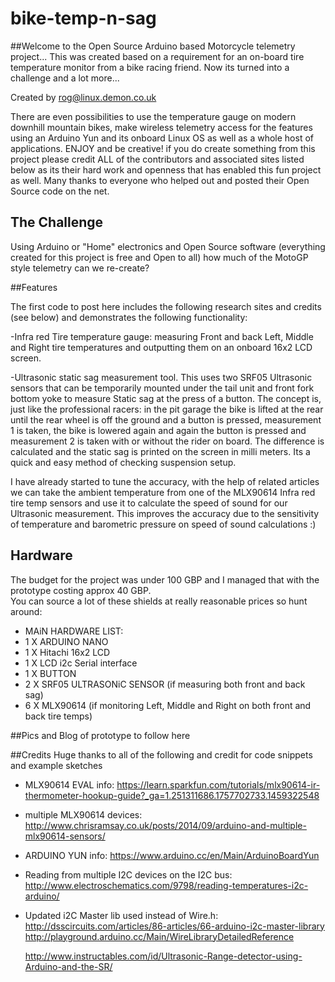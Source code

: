 # bike-temp-n-sag

##Welcome to the Open Source Arduino based Motorcycle telemetry project... 
This was created based on a requirement for an on-board tire temperature monitor from a bike racing friend. 
Now its turned into a challenge and a lot more...  

Created by rog@linux.demon.co.uk

There are even possibilities to use the temperature gauge on modern downhill mountain bikes, make wireless 
telemetry access for the features using an Arduino Yun and its onboard Linux OS as well as a whole host of applications. ENJOY and be creative! if you do create something from this project please credit ALL of the contributors and associated sites listed below as its their hard work and openness that has enabled this fun project as well. Many thanks to everyone who helped out and posted their Open Source code on the net. 

## The Challenge

Using Arduino or "Home" electronics and Open Source software (everything created for this project is free and Open to all) how much of the MotoGP style telemetry can we re-create? 

##Features

The first code to post here includes the following research sites and credits (see below) and demonstrates the following functionality: 

-Infra red Tire temperature gauge: measuring Front and back Left, Middle and Right tire temperatures and outputting them on an onboard 16x2 LCD screen.

-Ultrasonic static sag measurement tool. This uses two SRF05 Ultrasonic sensors that can be temporarily mounted under the tail unit and front fork bottom yoke to measure Static sag at the press of a button. 
The concept is, just like the professional racers: in the pit garage the bike is lifted at the rear until the rear wheel is off the ground and a button is pressed, measurement 1 is taken, the bike is lowered again and again the button is pressed and measurement 2 is taken with or without the rider on board. The difference is calculated and the static sag is printed on the screen in milli meters. Its a quick and easy method of checking suspension setup.    

I have already started to tune the accuracy, with the help of related articles we can take the ambient temperature from one of the MLX90614 Infra red tire temp sensors and use it to calculate the speed of sound for our Ultrasonic measurement. This improves the accuracy due to the sensitivity of temperature and barometric pressure on speed of sound calculations :) 

## Hardware

The budget for the project was under 100 GBP and I managed that with the prototype costing approx 40 GBP.  
You can source a lot of these shields at really reasonable prices so hunt around: 
 *  MAiN HARDWARE LIST:
 *  1 X ARDUINO NANO
 *  1 X Hitachi 16x2 LCD
 *  1 X LCD i2c Serial interface 
 *  1 X BUTTON
 *  2 X SRF05 ULTRASONiC SENSOR (if measuring both front and back sag)
 *  6 X MLX90614 (if monitoring Left, Middle and Right on both front and back tire temps)

##Pics and Blog of prototype to follow here 

##Credits
Huge thanks to all of the following and credit for code snippets and example sketches

 *  MLX90614 EVAL info:
    https://learn.sparkfun.com/tutorials/mlx90614-ir-thermometer-hookup-guide?_ga=1.251311686.1757702733.1459322548
 
 *  multiple MLX90614 devices:
    http://www.chrisramsay.co.uk/posts/2014/09/arduino-and-multiple-mlx90614-sensors/
 
 *  ARDUINO YUN info:
    https://www.arduino.cc/en/Main/ArduinoBoardYun
 
 *  Reading from multiple I2C devices on the I2C bus: 
    http://www.electroschematics.com/9798/reading-temperatures-i2c-arduino/
 
 *  Updated i2C Master lib used instead of Wire.h: 
    http://dsscircuits.com/articles/86-articles/66-arduino-i2c-master-library
    http://playground.arduino.cc/Main/WireLibraryDetailedReference
   
    http://www.instructables.com/id/Ultrasonic-Range-detector-using-Arduino-and-the-SR/


